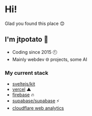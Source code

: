 # **Hi!**
Glad you found this place 😊

## **I'm jtpotato 🧋**
- Coding since 2015 🕙
- Mainly webdev 🌐 projects, some AI
### **My current stack**
- [sveltejs/kit](https://github.com/sveltejs/kit)
- [vercel](https://vercel.com) ▲
- [firebase](https://firebase.google.com/) 🔥
- [supabase/supabase](https://github.com/supabase/supabase) ⚡️
- [cloudflare web analytics](https://github.com/cloudflare)